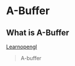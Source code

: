 # A-Buffer

## What is A-Buffer

[Learnopengl](https://learnopengl.com/Guest-Articles/2020/OIT/Introduction)

> A-buffer 